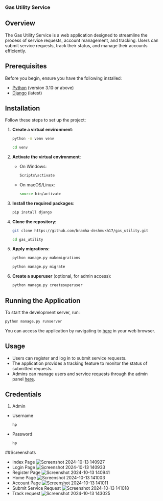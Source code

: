 ### Gas Utility Service

## Overview
The Gas Utility Service is a web application designed to streamline the process of service requests, account management, and tracking. Users can submit service requests, track their status, and manage their accounts efficiently.



## Prerequisites
Before you begin, ensure you have the following installed:
- [Python](https://www.python.org/downloads/) (version 3.10 or above)
- [Django](https://www.djangoproject.com/download/) (latest)
## Installation
Follow these steps to set up the project:

1. **Create a virtual environment**:
   ```bash
   python -m venv venv
   ```
   ```bash
   cd venv
   ```

2. **Activate the virtual environment**:
   - On Windows:
     ```bash
     Scripts\activate
     ```
   - On macOS/Linux:
     ```bash
     source bin/activate
     ```

3. **Install the required packages**:
   ```bash
   pip install django
   ```

4. **Clone the repository**:
   ```bash
   git clone https://github.com/bramha-deshmukh17/gas_utility.git
   ```
   ```bash
   cd gas_utility
   ```

5. **Apply migrations**:
   ```bash
   python manage.py makemigrations
   ```
   ```bash
   python manage.py migrate
   ```

7. **Create a superuser** (optional, for admin access):
   ```bash
   python manage.py createsuperuser
   ```

## Running the Application
To start the development server, run:
```bash
python manage.py runserver
```
You can access the application by navigating to [here](http://127.0.0.1:8000/) in your web browser.

## Usage
- Users can register and log in to submit service requests.
- The application provides a tracking feature to monitor the status of submitted requests.
- Admins can manage users and service requests through the admin panel [here](http://127.0.0.1:8000/admin/).

## Credentials
1. Admin
 - Username
   ```bash
   hp
   ```
 - Password
   ```bash
   hp
   ```
    
    
##Screenshots
- Index Page
![Screenshot 2024-10-13 140927](https://github.com/user-attachments/assets/040300a4-65e9-4ce1-9c25-cce34b63beaa)
- Login Page
![Screenshot 2024-10-13 140933](https://github.com/user-attachments/assets/7f40de24-0f2b-470c-abb7-1697922a22b8)
- Register Page
![Screenshot 2024-10-13 140941](https://github.com/user-attachments/assets/7fc7ccd7-9262-4c4e-b979-9cfbad80876e)
- Home Page
![Screenshot 2024-10-13 141003](https://github.com/user-attachments/assets/dda799fb-423d-4df0-98c3-ed8d837ddd00)
- Account Page
![Screenshot 2024-10-13 141011](https://github.com/user-attachments/assets/d62b66c3-8ad1-40d4-ac34-34ff3c3cfba3)
- Submit Service Request
![Screenshot 2024-10-13 141018](https://github.com/user-attachments/assets/57419ac8-2634-4247-a561-1afbf64d4c8c)
- Track request
![Screenshot 2024-10-13 143025](https://github.com/user-attachments/assets/cec3dfa5-1caf-447c-9cd6-d0c21a2286da)
